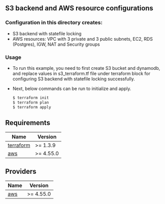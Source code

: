 
## S3 backend and AWS resource configurations

### Configuration in this directory creates:
- S3 backend with statefile locking
- AWS resources: VPC with 3 private and 3 public subnets, EC2, RDS (Postgres), IGW, NAT and Security groups

### Usage
- To run this example, you need to first create S3 bucket and dynamodb, and replace values in s3_terraform.tf file under terraform block for configuring S3 backend with statefile locking successfully.
- Next, below commands can be run to initialize and apply.

    ```bash
    $ terraform init
    $ terraform plan
    $ terraform apply
    ```
    

<!-- BEGINNING OF PRE-COMMIT-TERRAFORM DOCS HOOK -->
## Requirements

| Name | Version |
|------|---------|
| <a name="requirement_terraform"></a> [terraform](#requirement\_terraform) | >= 1.3.9 |
| <a name="requirement_aws"></a> [aws](#requirement\_aws) | >= 4.55.0 |

## Providers

| Name | Version |
|------|---------|
| <a name="provider_aws"></a> [aws](#provider\_aws) | >= 4.55.0 |

